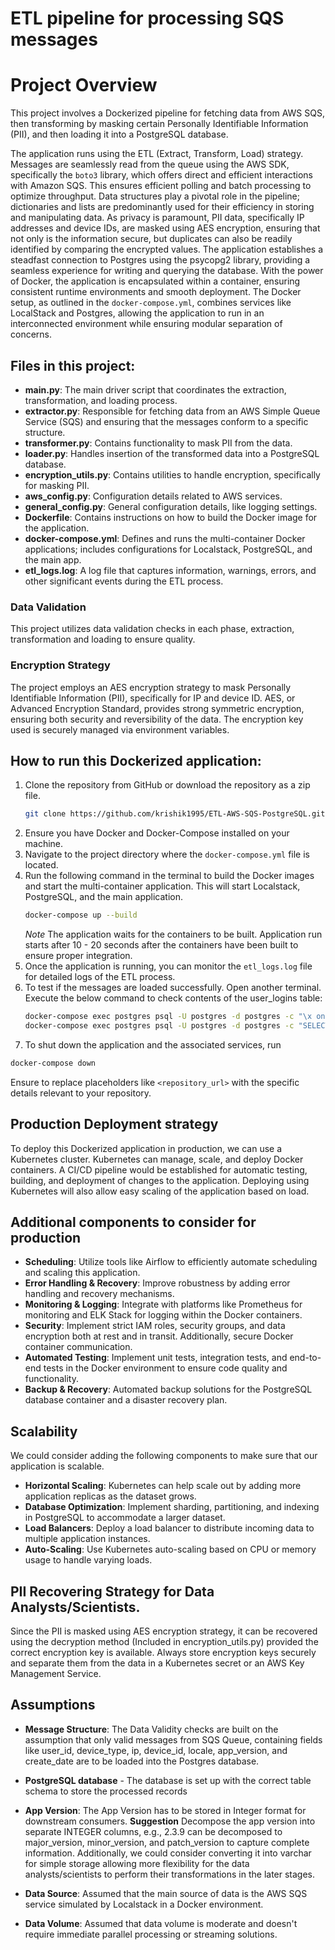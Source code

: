 # ETL pipeline for processing SQS messages 

# Project Overview

This project involves a Dockerized pipeline for fetching data from AWS SQS, then transforming by masking certain Personally Identifiable Information (PII), and then loading it into a PostgreSQL database.



The application runs using the ETL (Extract, Transform, Load) strategy. Messages are seamlessly read from the queue using the AWS SDK, specifically the `boto3` library, which offers direct and efficient interactions with Amazon SQS. This ensures efficient polling and batch processing to optimize throughput. Data structures play a pivotal role in the pipeline; dictionaries and lists are predominantly used for their efficiency in storing and manipulating data. As privacy is paramount, PII data, specifically IP addresses and device IDs, are masked using AES encryption, ensuring that not only is the information secure, but duplicates can also be readily identified by comparing the encrypted values. The application establishes a steadfast connection to Postgres using the psycopg2 library, providing a seamless experience for writing and querying the database. With the power of Docker, the application is encapsulated within a container, ensuring consistent runtime environments and smooth deployment. The Docker setup, as outlined in the `docker-compose.yml`, combines services like LocalStack and Postgres, allowing the application to run in an interconnected environment while ensuring modular separation of concerns.


## Files in this project:

- **main.py**: The main driver script that coordinates the extraction, transformation, and loading process.
- **extractor.py**: Responsible for fetching data from an AWS Simple Queue Service (SQS) and ensuring that the messages conform to a specific structure.
- **transformer.py**: Contains functionality to mask PII from the data.
- **loader.py**: Handles insertion of the transformed data into a PostgreSQL database.
- **encryption_utils.py**: Contains utilities to handle encryption, specifically for masking PII.
- **aws_config.py**: Configuration details related to AWS services.
- **general_config.py**: General configuration details, like logging settings.
- **Dockerfile**: Contains instructions on how to build the Docker image for the application.
- **docker-compose.yml**: Defines and runs the multi-container Docker applications; includes configurations for Localstack, PostgreSQL, and the main app.
- **etl_logs.log**: A log file that captures information, warnings, errors, and other significant events during the ETL process.

### Data Validation 

This project utilizes data validation checks in each phase, extraction, transformation and loading to ensure quality.

### Encryption Strategy

The project employs an AES encryption strategy to mask Personally Identifiable Information (PII), specifically for IP and device ID. AES, or Advanced Encryption Standard, provides strong symmetric encryption, ensuring both security and reversibility of the data. The encryption key used is securely managed via environment variables.


## How to run this Dockerized application:

1. Clone the repository from GitHub or download the repository as a zip file.
   ```bash
   git clone https://github.com/krishik1995/ETL-AWS-SQS-PostgreSQL.git
   ```
3. Ensure you have Docker and Docker-Compose installed on your machine.
4. Navigate to the project directory where the `docker-compose.yml` file is located.
5. Run the following command in the terminal to build the Docker images and start the multi-container application. This will start Localstack, PostgreSQL, and the main 
   application.
   ``` bash
   docker-compose up --build
   ```
   *Note* The application waits for the containers to be built. Application run starts after 10 - 20 seconds after the containers have been built to ensure proper integration. 
7. Once the application is running, you can monitor the `etl_logs.log` file for detailed logs of the ETL process.
8. To test if the messages are loaded successfully. Open another terminal. Execute the below command to check contents of the user_logins table:
   ```bash
   docker-compose exec postgres psql -U postgres -d postgres -c "\x on"
   docker-compose exec postgres psql -U postgres -d postgres -c "SELECT * FROM user_logins;"
   ```
10. To shut down the application and the associated services, run
   ``` bash
   docker-compose down
   ``` 

Ensure to replace placeholders like `<repository_url>` with the specific details relevant to your repository.
   

## Production Deployment strategy 

To deploy this Dockerized application in production, we can use a Kubernetes cluster. Kubernetes can manage, scale, and deploy Docker containers. A CI/CD pipeline would be established for automatic testing, building, and deployment of changes to the application. Deploying using Kubernetes will also allow easy scaling of the application based on load.

## Additional components to consider for production

- **Scheduling**: Utilize tools like Airflow to efficiently automate scheduling and scaling this application.
- **Error Handling & Recovery**: Improve robustness by adding error handling and recovery mechanisms.
- **Monitoring & Logging**: Integrate with platforms like Prometheus for monitoring and ELK Stack for logging within the Docker containers.
- **Security**: Implement strict IAM roles, security groups, and data encryption both at rest and in transit. Additionally, secure Docker container communication.
- **Automated Testing**: Implement unit tests, integration tests, and end-to-end tests in the Docker environment to ensure code quality and functionality.
- **Backup & Recovery**: Automated backup solutions for the PostgreSQL database container and a disaster recovery plan.

## Scalability
We could consider adding the following components to make sure that our application is scalable.
- **Horizontal Scaling**: Kubernetes can help scale out by adding more application replicas as the dataset grows.
- **Database Optimization**: Implement sharding, partitioning, and indexing in PostgreSQL to accommodate a larger dataset.
- **Load Balancers**: Deploy a load balancer to distribute incoming data to multiple application instances.
- **Auto-Scaling**: Use Kubernetes auto-scaling based on CPU or memory usage to handle varying loads.

## PII Recovering Strategy for Data Analysts/Scientists.

Since the PII is masked using AES encryption strategy, it can be recovered using the decryption method (Included in encryption_utils.py) provided the correct encryption key is available. Always store encryption keys securely and separate them from the data in a Kubernetes secret or an AWS Key Management Service.

## Assumptions
- **Message Structure**: The Data Validity checks are built on the assumption that only valid messages from SQS Queue, containing fields like user_id, 
                          device_type, ip, device_id, locale, app_version, and create_date are to be loaded into the Postgres database.
- **PostgreSQL database** - The database is set up with the correct table schema to store the processed records                         
  
- **App Version**: The App Version has to be stored in Integer format for downstream consumers. **Suggestion** Decompose the app version into separate INTEGER columns, e.g., 
                   2.3.9 can be decomposed to major_version, minor_version, and patch_version to capture complete information. Additionally, we could consider converting it into 
                   varchar for simple storage allowing more flexibility for the data analysts/scientists to perform their transformations in the later stages.
- **Data Source**: Assumed that the main source of data is the AWS SQS service simulated by Localstack in a Docker environment.
- **Data Volume**: Assumed that data volume is moderate and doesn't require immediate parallel processing or streaming solutions.


